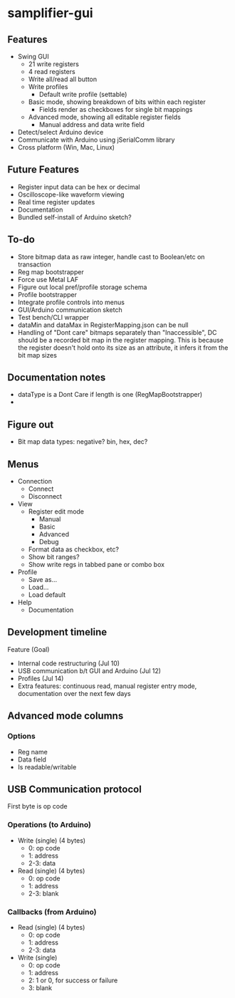 # samplifier-gui

## Features

- Swing GUI
    - 21 write registers
    - 4 read registers
    - Write all/read all button
    - Write profiles
        - Default write profile (settable)
    - Basic mode, showing breakdown of bits within each register
        - Fields render as checkboxes for single bit mappings
    - Advanced mode, showing all editable register fields
        - Manual address and data write field
- Detect/select Arduino device
- Communicate with Arduino using jSerialComm library
- Cross platform (Win, Mac, Linux)

## Future Features

- Register input data can be hex or decimal
- Oscilloscope-like waveform viewing
- Real time register updates
- Documentation
- Bundled self-install of Arduino sketch?


## To-do

- Store bitmap data as raw integer, handle cast to Boolean/etc on transaction
- Reg map bootstrapper
- Force use Metal LAF
- Figure out local pref/profile storage schema
- Profile bootstrapper
- Integrate profile controls into menus
- GUI/Arduino communication sketch
- Test bench/CLI wrapper
- dataMin and dataMax in RegisterMapping.json can be null
- Handling of "Dont care" bitmaps separately than "Inaccessible", DC should be a recorded bit map in the register mapping.
This is because the register doesn't hold onto its size as an attribute, it infers it from the bit map sizes

## Documentation notes

- dataType is a Dont Care if length is one (RegMapBootstrapper)
- 

## Figure out

- Bit map data types: negative? bin, hex, dec?

## Menus

- Connection
    - Connect
    - Disconnect
- View
    - Register edit mode
        - Manual
        - Basic
        - Advanced
        - Debug
    - Format data as checkbox, etc?
    - Show bit ranges?
    - Show write regs in tabbed pane or combo box
- Profile
    - Save as...
    - Load...
    - Load default
- Help
    - Documentation
    
## Development timeline

Feature (Goal)
- Internal code restructuring (Jul 10)
- USB communication b/t GUI and Arduino (Jul 12)
- Profiles (Jul 14)
- Extra features: continuous read, manual register entry mode, documentation over the next few days

## Advanced mode columns

### Options

- Reg name
- Data field
- Is readable/writable


## USB Communication protocol

First byte is op code

### Operations (to Arduino)

- Write (single) (4 bytes)
    - 0: op code
    - 1: address
    - 2-3: data
- Read (single) (4 bytes)
    - 0: op code
    - 1: address
    - 2-3: blank
    

### Callbacks (from Arduino)

- Read (single) (4 bytes)
    - 0: op code
    - 1: address
    - 2-3: data
- Write (single)
    - 0: op code
    - 1: address
    - 2: 1 or 0, for success or failure
    - 3: blank